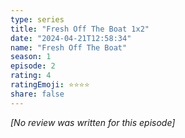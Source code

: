 ```yaml
---
type: series
title: "Fresh Off The Boat 1x2"
date: "2024-04-21T12:58:34"
name: "Fresh Off The Boat"
season: 1
episode: 2
rating: 4
ratingEmoji: ⭐️⭐️⭐️⭐️
share: false
---
```


_[No review was written for this episode]_
